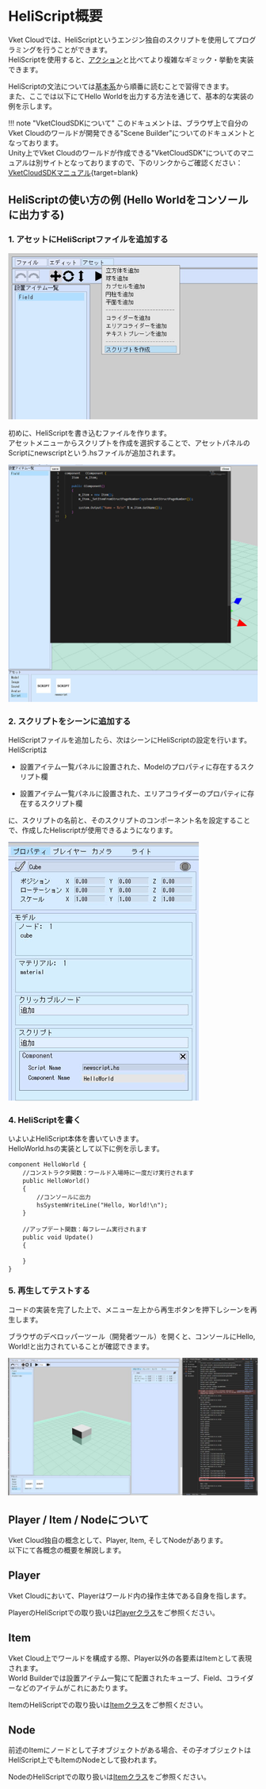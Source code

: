 # HeliScript概要

Vket Cloudでは、HeliScriptというエンジン独自のスクリプトを使用してプログラミングを行うことができます。  
HeliScriptを使用すると、[アクション](../Actions/ActionsOverview.md)と比べてより複雑なギミック・挙動を実装できます。

HeliScriptの文法については[基本系](./hs_var.md)から順番に読むことで習得できます。  
また、ここでは以下にてHello Worldを出力する方法を通じて、基本的な実装の例を示します。

!!! note "VketCloudSDKについて"
    このドキュメントは、ブラウザ上で自分のVket Cloudのワールドが開発できる"Scene Builder"についてのドキュメントとなっております。<br>
    Unity上でVket Cloudのワールドが作成できる"VketCloudSDK"についてのマニュアルは別サイトとなっておりますので、下のリンクからご確認ください：<br>
    [VketCloudSDKマニュアル](https://vrhikky.github.io/VketCloudSDK_Documents/latest/ja/index.html){target=blank}

## HeliScriptの使い方の例 (Hello Worldをコンソールに出力する)

### 1\. アセットにHeliScriptファイルを追加する

![hs_overview_1](img/hs_overview_1.jpg)

初めに、HeliScriptを書き込むファイルを作ります。  
アセットメニューからスクリプトを作成を選択することで、アセットパネルのScriptにnewscriptという.hsファイルが追加されます。

![hs_overview_2](img/hs_overview_2.jpg)

### 2\. スクリプトをシーンに追加する

HeliScriptファイルを追加したら、次はシーンにHeliScriptの設定を行います。 HeliScriptは

- 設置アイテム一覧パネルに設置された、Modelのプロパティに存在するスクリプト欄

- 設置アイテム一覧パネルに設置された、エリアコライダーのプロパティに存在するスクリプト欄

に、スクリプトの名前と、そのスクリプトのコンポーネント名を設定することで、作成したHeliscriptが使用できるようになります。

![hs_overview_3](img/hs_overview_3.jpg)

### 4\. HeliScriptを書く

いよいよHeliScript本体を書いていきます。  
HelloWorld.hsの実装として以下に例を示します。

```
component HelloWorld {   
    //コンストラクタ関数：ワールド入場時に一度だけ実行されます
    public HelloWorld()
    {
        //コンソールに出力
        hsSystemWriteLine("Hello, World!\n");
    }

    //アップデート関数：毎フレーム実行されます
    public void Update()
    {

    }
}
```

### 5\. 再生してテストする

コードの実装を完了した上で、メニュー左上から再生ボタンを押下しシーンを再生します。

ブラウザのデベロッパーツール（開発者ツール）を開くと、コンソールにHello, World!と出力されていることが確認できます。

![hs_overview_4](img/hs_overview_4.jpg)

## Player / Item / Nodeについて

Vket Cloud独自の概念として、Player, Item, そしてNodeがあります。  
以下にて各概念の概要を解説します。

## Player

Vket Cloudにおいて、Playerはワールド内の操作主体である自身を指します。  

PlayerのHeliScriptでの取り扱いは[Playerクラス](./hs_class_player.md)をご参照ください。

## Item

Vket Cloud上でワールドを構成する際、Player以外の各要素はItemとして表現されます。  
World Builderでは設置アイテム一覧にて配置されたキューブ、Field、コライダーなどのアイテムがこれにあたります。

ItemのHeliScriptでの取り扱いは[Itemクラス](./hs_class_item.md)をご参照ください。

## Node

前述のItemにノードとして子オブジェクトがある場合、その子オブジェクトはHeliScript上でもItemのNodeとして扱われます。  

NodeのHeliScriptでの取り扱いは[Itemクラス](./hs_class_item.md)をご参照ください。
